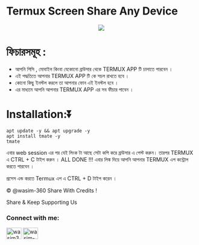#             Termux Screen Share Any Device
<p align="center"><img src="https://github.com/WASIM-360/Termux-Screen-share-/blob/main/images%20(1)%20(13).jpeg"></p>

# ফিচারসমূহ :
- আপনি পিসি , মোবাইল কিংবা যেকোনো ব্রাউসার থেকে TERMUX APP টি চালাতে পারবেন ।
- এই পদ্ধতিতে আপনার TERMUX APP টি কে সচল রাখতে হবে ।
- কোনো কিছু ইনস্টল করলে তা আপনার ফোন এই ইনস্টল হবে ।
- এর মাধ্যমে আপনি আপনার TERMUX APP এর সব ফীচার পাবেন ।


# Installation:⏬


```
apt update -y && apt upgrade -y
apt install tmate -y
tmate
```
এবার web session এর পর যেই লিংক টা আছে সেটা কপি করে ব্রাউসার এ পেস্ট করুন।
তারপর TERMUX  এ CTRL + C টাইপ করুন ।
ALL DONE !!! এবার লিঙ্ক দিয়ে আপনি আপনার TERMUX এপ কন্ট্রোল করতে পারবেন । 

প্রসেস এন্ড করতে Termux এপ  এ CTRL +  D টাইপ করেন ।



©️ @wasim-360 Share With Credits !

   Share & Keep Supporting Us




<h3 align="left">Connect with me:</h3>
<p align="left">
<a href="https://www.facebook.com/profile.php?id=100086012142332&mibextid=ZbWKwL" target="blank"><img align="center" src="https://raw.githubusercontent.com/rahuldkjain/github-profile-readme-generator/master/src/images/icons/Social/facebook.svg" alt="wasim360" height="30" width="40" /></a>
<a href="https://www.youtube.com/wasim-360" target="blank"><img align="center" src="https://raw.githubusercontent.com/rahuldkjain/github-profile-readme-generator/master/src/images/icons/Social/youtube.svg" alt="wasim-360" height="30" width="40" /></a>
</p>
